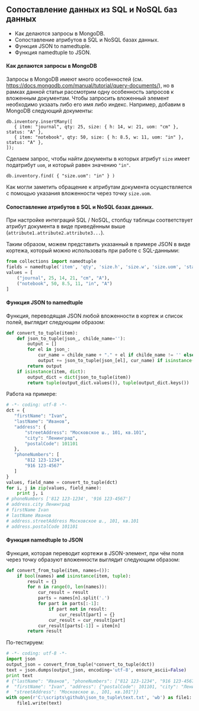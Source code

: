 ## Сопоставление данных из SQL и NoSQL баз данных

* Как делаются запросы в MongoDB.
* Сопоставление атрибутов в SQL и NoSQL базах данных.
* Функция JSON to namedtuple.
* Функция namedtuple to JSON.

#### Как делаются запросы в MongoDB

Запросы в MongoDB имеют много особенностей (см. https://docs.mongodb.com/manual/tutorial/query-documents/), но в рамках данной статьи рассмотрим одну особенность запросов к вложенным документам. Чтобы запросить вложенный элемент необходимо укзаать либо его имя либо индекс. Например, добавим в MongoDB следующий документы:
```
db.inventory.insertMany([
   { item: "journal", qty: 25, size: { h: 14, w: 21, uom: "cm" }, status: "A" },
   { item: "notebook", qty: 50, size: { h: 8.5, w: 11, uom: "in" }, status: "A" },
]);
```
Сделаем запрос, чтобы найти документы в которых атрибут `size` имеет податрибут `uom`, и который равен значению `"in"`. 
```
db.inventory.find( { "size.uom": "in" } )
```
Как могли заметить обращение к атрибутам документа осуществляется с помощью указания вложенности через точку `size.uom`.

#### Сопоставление атрибутов в SQL и NoSQL базах данных.

При настройке интеграций SQL / NoSQL, столбцу таблицы соответствует атрибут документа в виде приведённым выше (`attribute1.attribute2.attribute3...`).

Таким образом, можем представить указанный в примере JSON в виде кортежа, который можно использовать при работе с SQL-данными:

```python
from collections import namedtuple
fields = namedtuple('item', 'qty', 'size.h', 'size.w', 'size.uom', 'status')
values = [
    ("journal", 25, 14, 21, "cm", "A"),
    ("notebook", 50, 8.5, 11, "in", "A") 
]
```

#### Функция JSON to namedtuple

Функция, переводящая JSON любой вложенности в кортеж и список полей, выглядит следующим образом:

```python
def convert_to_tuple(item):
    def json_to_tuple(json_, childe_name=''):
        output = []
        for el in json_:
            cur_name = childe_name + "." + el if childe_name != '' else el
            output += json_to_tuple(json_[el], cur_name) if isinstance(json_[el], dict) else [(cur_name, json_[el])]
        return output
    if isinstance(item, dict):
        output_dict = dict(json_to_tuple(item))
        return tuple(output_dict.values()), tuple(output_dict.keys())
```

Работа на примере:

```python
# -*- coding: utf-8 -*-
dct = {
   "firstName": "Ivan",
   "lastName": "Иванов",
   "address": {
       "streetAddress": "Московское ш., 101, кв.101",
       "city": "Ленинград",
       "postalCode": 101101
   },
   "phoneNumbers": [
       "812 123-1234",
       "916 123-4567"
   ]
}
values, field_name = convert_to_tuple(dct)
for i, j in zip(values, field_name):
    print j, i
# phoneNumbers ['812 123-1234', '916 123-4567']
# address.city Ленинград
# firstName Ivan
# lastName Иванов
# address.streetAddress Московское ш., 101, кв.101
# address.postalCode 101101
```

#### Функция namedtuple to JSON

Функция, которая переводит кортежи в JSON-элемент, при чём поля через точку образуют вложенности выглядит следующим образом:

```python
def convert_from_tuple(item, names=()):
    if bool(names) and isinstance(item, tuple):
        result = {}
        for n in range(0, len(names)):
            cur_result = result
            parts = names[n].split('.')
            for part in parts[:-1]:
                if part not in result:
                    cur_result[part] = {}
                cur_result = cur_result[part]
            cur_result[parts[-1]] = item[n]
        return result
```

По-тестируем:

```python
# -*- coding: utf-8 -*-
import json
output_json = convert_from_tuple(*convert_to_tuple(dct))
text = json.dumps(output_json, encoding='utf-8', ensure_ascii=False)
print text
# {"lastName": "Иванов", "phoneNumbers": ["812 123-1234", "916 123-4567"],
#  "firstName": "Ivan", "address": {"postalCode": 101101, "city": "Ленинград",
#  "streetAddress": "Московское ш., 101, кв.101"}}
with open(r'C:\scripts\github\json_to_tuple\text.txt', 'wb') as file1:
    file1.write(text)
```
